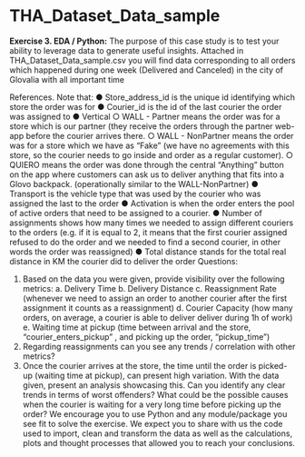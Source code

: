 # THA_Dataset_Data_sample

**Exercise 3. EDA / Python:**
The purpose of this case study is to test your ability to leverage data to generate
useful insights.
Attached in THA_Dataset_Data_sample.csv you will find data corresponding to all
orders which happened during one
week (Delivered and Canceled) in the city of Glovalia with all important time

References.
Note that:
● Store_address_id is the unique id identifying which store the order was for
● Courier_id is the id of the last courier the order was assigned to
● Vertical
○ WALL - Partner means the order was for a store which is our partner
(they receive the orders through the partner web-app before the
courier arrives there.
○ WALL - NonPartner means the order was for a store which we have as
“Fake” (we have no agreements with this store, so the courier needs to
go inside and order as a regular customer).
○ QUIERO means the order was done through the central “Anything”
button on the app where customers can ask us to deliver anything that
fits into a Glovo backpack. (operationally similar to the
WALL-NonPartner)
● Transport is the vehicle type that was used by the courier who was assigned
the last to the order
● Activation is when the order enters the pool of active orders that need to be
assigned to a courier.
● Number of assignments shows how many times we needed to assign
different couriers to the orders (e.g. if it is equal to 2, it means that the first
courier assigned refused to do the order and we needed to find a second
courier, in other words the order was reassigned)
● Total distance stands for the total real distance in KM the courier did to deliver
the order
Questions:
1. Based on the data you were given, provide visibility over the following metrics:
a. Delivery Time
b. Delivery Distance
c. Reassignment Rate (whenever we need to assign an order to another
courier after the first assignment it counts as a reassignment)
d. Courier Capacity (how many orders, on average, a courier is able to
deliver deliver during 1h of work)
e. Waiting time at pickup (time between arrival and the store,
“courier_enters_pickup”
, and picking up the order,
“pickup_time”)
2. Regarding reassignments can you see any trends / correlation with other
metrics?
3. Once the courier arrives at the store, the time until the order is picked-up
(waiting time at pickup), can present high variation. With the data given,
present an analysis showcasing this. Can you identify any clear trends in terms
of worst offenders? What could be the possible causes when the courier is
waiting for a very long time before picking up the order?
We encourage you to use Python and any module/package you see fit to solve the
exercise. We expect you to share with us the code used to import, clean and
transform the data as well as the calculations, plots and thought processes that
allowed you to reach your conclusions.
